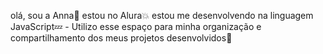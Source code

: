 olá, sou a Anna💜
estou no Alura💥
estou me desenvolvendo na linguagem JavaScript💤 - Utilizo esse espaço para minha organização e compartilhamento dos meus projetos desenvolvidos🤟
